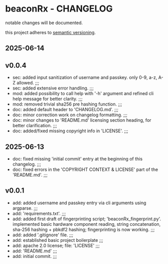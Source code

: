 # beaconRx - CHANGELOG

notable changes will be documented.

this project adheres to [semantic versioning](https://semver.org/spec/v2.0.0.html).

## 2025-06-14

## v0.0.4

- sec: added input sanitization of username and passkey. only 0-9, a-z, A-Z allowed. ;;;
- sec: added extensive error handling. ;;;
- mod: added possibility to call help with '-h' argument and refined cli help message for better clarity. ;;;
- mod: removed trivial sha256 pre hashing function. ;;;
- doc: added default header to 'CHANGELOG.md'. ;;;
- doc: minor correction work on changelog formatting. ;;;
- doc: minor changes to 'README.md' licensing section heading, for better clarification. ;;;
- doc: added/fixed missing copyright info in 'LICENSE'. ;;;

## 2025-06-13

- doc: fixed missing 'initial commit' entry at the beginning of this changelog. ;;;
- doc: fixed errors in the 'COPYRIGHT CONTEXT & LICENSE' part of the 'README.md'. ;;;

## v0.0.1

- add: added username and passkey entry via cli arguments using argparse. ;;;
- add: 'requirements.txt'. ;;;
- add: added first draft of fingerprinting script; 'beaconRx_fingerprint.py'. implemented basic hardware component reading, string concatenation, sha-256 hashing + pbkdf2 hashing; fingerprinting is now working. ;;;
- add: added '.gitignore' file. ;;;
- add: established basic project boilerplate ;;;
- add: apache 2.0 license; file: 'LICENSE' ;;;
- add: 'README.md' ;;;
- add: initial commit. ;;;